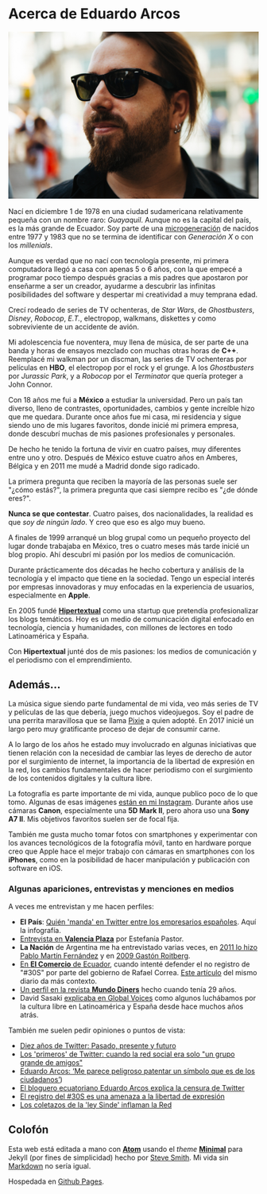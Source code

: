 # Acerca de Eduardo Arcos

![Eduardo Arcos](/assets/img/eduardo-arcos.jpg "Eduardo Arcos")

Nací en diciembre 1 de 1978 en una ciudad sudamericana relativamente pequeña con un nombre raro: *Guayaquil*. Aunque no es la capital del país, es la más grande de Ecuador. Soy parte de una [microgeneración](https://www.sammichespsychmeds.com/micro-generation-born-between-1977-1983-are-given-new-name/) de nacidos entre 1977 y 1983 que no se termina de identificar con *Generación X* o con los *millenials*.

Aunque es verdad que no nací con tecnología presente, mi primera computadora llegó a casa con apenas 5 o 6 años, con la que empecé a programar poco tiempo después gracias a mis padres que apostaron por enseñarme a ser un creador, ayudarme a descubrir las infinitas posibilidades del software y despertar mi creatividad a muy temprana edad.

Crecí rodeado de series de TV ochenteras, de *Star Wars*, de *Ghostbusters*, *Disney*, *Robocop*, *E.T.*, electropop, walkmans, diskettes y como sobreviviente de un accidente de avión.

Mi adolescencia fue noventera, muy llena de música, de ser parte de una banda y horas de ensayos mezclado con muchas otras horas de **C++**. Reemplacé mi walkman por un discman, las series de TV ochenteras por películas en **HBO**, el electropop por el rock y el grunge. A los *Ghostbusters* por *Jurassic Park*, y a *Robocop* por el *Terminator* que quería proteger a John Connor.

Con 18 años me fui a **México** a estudiar la universidad. Pero un país tan diverso, lleno de contrastes, oportunidades, cambios y gente increíble hizo que me quedara. Durante once años fue mi casa, mi residencia y sigue siendo uno de mis lugares favoritos, donde inicié mi primera empresa, donde descubrí muchas de mis pasiones profesionales y personales.

De hecho he tenido la fortuna de vivir en cuatro países, muy diferentes entre uno y otro. Después de México estuve cuatro años en Amberes, Bélgica y en 2011 me mudé a Madrid donde sigo radicado.

La primera pregunta que reciben la mayoría de las personas suele ser "¿cómo estás?", la primera pregunta que casi siempre recibo es "¿de dónde eres?".

**Nunca se que contestar**. Cuatro paises, dos nacionalidades, la realidad es que *soy de ningún lado*. Y creo que eso es algo muy bueno.

A finales de 1999 arranqué un blog grupal como un pequeño proyecto del lugar donde trabajaba en México, tres o cuatro meses más tarde inicié un blog propio. Ahí descubrí mi pasión por los medios de comunicación.

Durante prácticamente dos décadas he hecho cobertura y análisis de la tecnología y el impacto que tiene en la sociedad. Tengo un especial interés por empresas innovadoras y muy enfocadas en la experiencia de usuarios, especialmente en **Apple**.

En 2005 fundé **[Hipertextual](//hipertextual.com)** como una startup que pretendía profesionalizar los blogs temáticos. Hoy es un medio de comunicación digital enfocado en tecnología, ciencia y humanidades, con millones de lectores en todo Latinoamérica y España.

Con **Hipertextual** junté dos de mis pasiones: los medios de comunicación y el periodismo con el emprendimiento.

## Además…

La música sigue siendo parte fundamental de mi vida, veo más series de TV y películas de las que debería, juego muchos videojuegos. Soy el padre de una perrita maravillosa que se llama [Pixie](//instagram.com/pixiethecollie) a quien adopté. En 2017 inicié un largo pero muy gratificante proceso de dejar de consumir carne.

A lo largo de los años he estado muy involucrado en algunas iniciativas que tienen relación con la necesidad de cambiar las leyes de derecho de autor por el surgimiento de internet, la importancia de la libertad de expresión en la red, los cambios fundamentales de hacer periodismo con el surgimiento de los contenidos digitales y la cultura libre.

La fotografía es parte importante de mi vida, aunque publico poco de lo que tomo. Algunas de esas imágenes [están en mi Instagram](//instagram.com/earcos). Durante años use cámaras **Canon**, especialmente una **5D Mark II**, pero ahora uso una **Sony A7 II**. Mis objetivos favoritos suelen ser de focal fija.

También me gusta mucho tomar fotos con smartphones y experimentar con los avances tecnológicos de la fotografía móvil, tanto en hardware porque creo que Apple hace el mejor trabajo con cámaras en smartphones con los **iPhones**, como en la posibilidad de hacer manipulación y publicación con software en iOS.

### Algunas apariciones, entrevistas y menciones en medios

A veces me entrevistan y me hacen perfiles:

* **El País**: [Quién 'manda' en Twitter entre los empresarios españoles](https://elpais.com/elpais/2015/09/07/media/1441617840_624422.html). Aquí la infografía.
* [Entrevista en **Valencia Plaza**](http://epoca1.valenciaplaza.com/ver/143445/el-discurso-de-profesionalizar-un-blog-se-ha-quedado-viejo.html) por Estefanía Pastor.
* **La Nación** de Argentina me ha entrevistado varias veces, en [2011 lo hizo Pablo Martín Fernández](https://www.lanacion.com.ar/1414036-eduardo-arcos) y en [2009 Gastón Roitberg](https://www.lanacion.com.ar/1117509-eduardo-arcos-o-las-mil-caras-digitales).
* [En **El Comercio** de Ecuador](http://www.elcomercio.com/actualidad/politica/eduardo-arcos-me-parece-peligroso.html), cuando intenté defender el no registro de "#30S" por parte del gobierno de Rafael Correa. [Este artículo](http://www.elcomercio.com/actualidad/politica/bloguero-eduardo-arcos-se-opone.html) del mismo diario da más contexto.
* [Un perfil en la revista **Mundo Diners**](https://marcelanoriega.wordpress.com/2011/01/09/un-blogger-que-se-lleva-el-mundo-por-delante/) hecho cuando tenía 29 años.
* David Sasaki [explicaba en Global Voices](https://globalvoices.org/2005/07/20/the-state-of-free-culture-in-latin-america/) como algunos luchábamos por la cultura libre en Latinoamérica y España desde hace muchos años atrás.

También me suelen pedir opiniones o puntos de vista:

* [Diez años de Twitter: Pasado, presente y futuro](http://www.lavanguardia.com/tecnologia/20160321/40589736988/twitter-10-anos-pasado-presente-futuro.html)
* [Los 'primeros' de Twitter: cuando la red social era solo "un grupo grande de amigos"](https://www.20minutos.es/noticia/2702776/0/twitter-red-social/decimo-aniversario/primeros-espana/)
* [Eduardo Arcos: ‘Me parece peligroso patentar un símbolo que es de los ciudadanos’](https://www.sammichespsychmeds.com/micro-generation-born-between-1977-1983-are-given-new-name/))
* [El bloguero ecuatoriano Eduardo Arcos explica la censura de Twitter](https://lahora.com.ec/noticia/1101274530/eduardo-arcos-bloguero-ecuatoriano-explica-la-censura-de-twitter)
* [El registro del #30S es una amenaza a la libertad de expresión](http://www.clasesdeperiodismo.com/2011/12/16/el-registro-del-30s-es-una-amenaza-a-la-libertad-de-expresion/)
* [Los coletazos de la 'ley Sinde' inflaman la Red](https://elpais.com/cultura/2011/12/07/actualidad/1323212405_850215.html)

## Colofón

Esta web está editada a mano con **[Atom](//atom.io)** usando el *theme* **[Minimal](https://github.com/pages-themes/minimal)** para Jekyll (por fines de simplicidad) hecho por [Steve Smith](https://github.com/orderedlist). Mi vida sin [Markdown](https://daringfireball.net/projects/markdown/syntax) no sería igual.

Hospedada en [Github Pages](https://pages.github.com).
